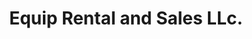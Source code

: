 ---
title: "Equip Rental and Sales LLc."
url: /wentzville/equip-rental-and-sales-llc/
shop: Baumarkt
---